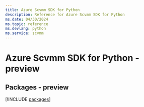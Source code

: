 ```yaml
---
title: Azure Scvmm SDK for Python
description: Reference for Azure Scvmm SDK for Python
ms.date: 04/30/2024
ms.topic: reference
ms.devlang: python
ms.service: scvmm
---
```

# Azure Scvmm SDK for Python - preview
## Packages - preview
[!INCLUDE [packages](scvmm-index.md)]